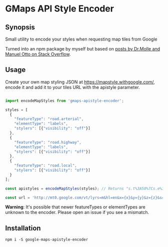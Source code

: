 GMaps API Style Encoder
=========

## Synopsis

Small utility to encode your styles when requesting map tiles from Google

Turned into an npm package by myself but based on [posts by Dr.Molle and Manuel Otto on Stack Overflow](http://stackoverflow.com/questions/29692737/customizing-google-map-tile-server-url).

## Usage

Create your own map styling JSON at https://mapstyle.withgoogle.com/, encode it and add it to your tiles URL with the apistyle parameter.

```js

import encodeMapStyles from 'gmaps-apistyle-encoder';

styles = [
  {
    "featureType": "road.arterial",
    "elementType": "labels",
    "stylers": [{"visibility": "off"}]
  },
  {
    "featureType": "road.highway",
    "elementType": "labels",
    "stylers": [{"visibility": "off"}]
  },
  {
    "featureType": "road.local",
    "stylers": [{"visibility": "off"}]
  }
];

const apistyles = encodeMapStyles(styles); // Returns "s.t%3A50%7Cs.e%3Al%7Cp.v%3Aoff%2Cs.t%3A49%7Cs.e%3Al%7Cp.v%3Aoff%2Cs.t%3A51%7Cp.v%3Aoff"

const url = 'http://mt0.google.com/vt/lyrs=m&hl=en&x={x}&y={y}&z={z}&s=Ga&apistyle=' + apistyles
```

**Warning**: It's possible that newer featureTypes or elementTypes are unknown to the encoder. Please open an issue if you see a mismatch.

## Installation

```
npm i -S google-maps-apistyle-encoder
```